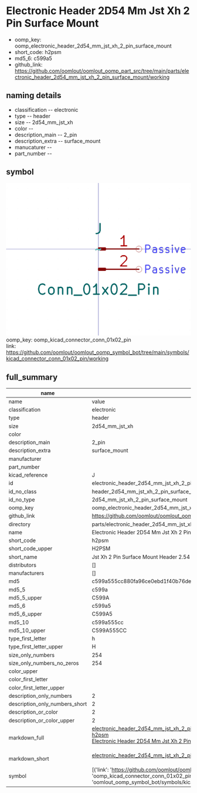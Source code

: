 # Electronic Header 2D54 Mm Jst Xh 2 Pin Surface Mount

  
* oomp_key: oomp_electronic_header_2d54_mm_jst_xh_2_pin_surface_mount 
* short_code: h2psm
* md5_6: c599a5  
* github_link: https://github.com/oomlout/oomlout_oomp_part_src/tree/main/parts/electronic_header_2d54_mm_jst_xh_2_pin_surface_mount/working  
## naming details
* classification -- electronic
* type -- header
* size -- 2d54_mm_jst_xh
* color -- 
* description_main -- 2_pin
* description_extra -- surface_mount
* manucaturer -- 
* part_number -- 



## symbol

![](symbol/0/working/working_600.png)  
oomp_key: oomp_kicad_connector_conn_01x02_pin  
link: https://github.com/oomlout/oomlout_oomp_symbol_bot/tree/main/symbols/kicad_connector_conn_01x02_pin/working  


## full_summary
| name | value | 
| --- | --- | 
| name | value | 
| classification | electronic | 
| type | header | 
| size | 2d54_mm_jst_xh | 
| color |  | 
| description_main | 2_pin | 
| description_extra | surface_mount | 
| manufacturer |  | 
| part_number |  | 
| kicad_reference | J | 
| id | electronic_header_2d54_mm_jst_xh_2_pin_surface_mount | 
| id_no_class | header_2d54_mm_jst_xh_2_pin_surface_mount | 
| id_no_type | 2d54_mm_jst_xh_2_pin_surface_mount | 
| oomp_key | oomp_electronic_header_2d54_mm_jst_xh_2_pin_surface_mount | 
| github_link | https://github.com/oomlout/oomlout_oomp_part_src/tree/main/parts/electronic_header_2d54_mm_jst_xh_2_pin_surface_mount/working | 
| directory | parts/electronic_header_2d54_mm_jst_xh_2_pin_surface_mount | 
| name | Electronic Header 2D54 Mm Jst Xh 2 Pin Surface Mount | 
| short_code | h2psm | 
| short_code_upper | H2PSM | 
| short_name | Jst Xh 2 Pin Surface Mount Header 2.54 Mm Pitch | 
| distributors | [] | 
| manufacturers | [] | 
| md5 | c599a555cc880fa96ce0ebd1f40b76de | 
| md5_5 | c599a | 
| md5_5_upper | C599A | 
| md5_6 | c599a5 | 
| md5_6_upper | C599A5 | 
| md5_10 | c599a555cc | 
| md5_10_upper | C599A555CC | 
| type_first_letter | h | 
| type_first_letter_upper | H | 
| size_only_numbers | 254 | 
| size_only_numbers_no_zeros | 254 | 
| color_upper |  | 
| color_first_letter |  | 
| color_first_letter_upper |  | 
| description_only_numbers | 2 | 
| description_only_numbers_short | 2 | 
| description_or_color | 2 | 
| description_or_color_upper | 2 | 
| markdown_full | [electronic_header_2d54_mm_jst_xh_2_pin_surface_mount](https://github.com/oomlout/oomlout_oomp_part_src/tree/main/parts/electronic_header_2d54_mm_jst_xh_2_pin_surface_mount/working)<br>[h2psm](https://github.com/oomlout/oomlout_oomp_part_src/tree/main/parts/electronic_header_2d54_mm_jst_xh_2_pin_surface_mount/working)<br>[Electronic Header 2D54 Mm Jst Xh 2 Pin Surface Mount](https://github.com/oomlout/oomlout_oomp_part_src/tree/main/parts/electronic_header_2d54_mm_jst_xh_2_pin_surface_mount/working)<br><br> | 
| markdown_short | [electronic_header_2d54_mm_jst_xh_2_pin_surface_mount](https://github.com/oomlout/oomlout_oomp_part_src/tree/main/parts/electronic_header_2d54_mm_jst_xh_2_pin_surface_mount/working)<br><br> | 
| symbol | [{'link': 'https://github.com/oomlout/oomlout_oomp_symbol_bot/tree/main/symbols/kicad_connector_conn_01x02_pin', 'oomp_key': 'oomp_kicad_connector_conn_01x02_pin', 'directory': 'oomlout_oomp_symbol_bot/symbols/kicad_connector_conn_01x02_pin//working/working.kicad_sym'}] | 
